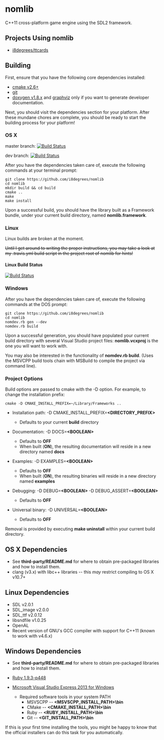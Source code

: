 # nomlib #

C++11 cross-platform game engine using the SDL2 framework.

## Projects Using nomlib ##

* [i8degrees/ttcards](https://github.com/i8degrees/ttcards)

## Building ##

First, ensure that you have the following core dependencies installed:

* [cmake v2.6+](http://www.cmake.org/)
* [git](http://git-scm.com/download/)
* [doxygen v1.8.x](http://www.stack.nl/~dimitri/doxygen/) and [graphviz](http://www.graphviz.org/) only if you want to generate developer documentation.

Next, you should visit the dependencies section for your platform. After these mundane chores are complete, you should be ready to start the building process for your platform!

### OS X ###

master branch: [![Build Status](https://travis-ci.org/i8degrees/nomlib.png?branch=master)](https://travis-ci.org/i8degrees/nomlib)

dev branch: [![Build Status](https://travis-ci.org/i8degrees/nomlib.png?branch=dev)](https://travis-ci.org/i8degrees/nomlib)

After you have the dependencies taken care of, execute the following commands at your terminal prompt:

```
git clone https://github.com/i8degrees/nomlib
cd nomlib
mkdir build && cd build
cmake ..
make
make install
```

Upon a successful build, you should have the library built as a Framework bundle, under your current build directory, named **nomlib.framework**.

### Linux ###

Linux builds are broken at the moment.

~~Until I get around to writing the proper instructions, you may take a look at my
.travis.yml build script in the project root of nomlib for hints!~~

#### Linux Build Status #####

[![Build Status](https://travis-ci.org/i8degrees/nomlib.png?branch=master,dev)](https://travis-ci.org/i8degrees/nomlib)

### Windows ###

After you have the dependencies taken care of, execute the following commands at the DOS prompt:

```
git clone https://github.com/i8degrees/nomlib
cd nomlib
nomdev.rb gen --dev
nomdev.rb build
```

Upon a successful generation, you should have populated your current build directory with several Visual Studio project files: **nomlib.vcxproj** is the one you will want to work with.

You may also be interested in the functionality of **nomdev.rb build**. (Uses the MSVCPP build tools chain with MSBuild to compile the project via command line).

### Project Options ###

Build options are passed to cmake with the -D option. For example, to change the installation prefix:

```
cmake -D CMAKE_INSTALL_PREFIX=~/Library/Frameworks ..
```

  - Installation path: -D CMAKE_INSTALL_PREFIX=**\<DIRECTORY_PREFIX\>**
    * Defaults to your current **build** directory

  - Documentation: -D DOCS=**\<BOOLEAN\>**
    * Defaults to **OFF**
    * When built (**ON**), the resulting documentation will reside in a new directory named **docs**

  - Examples: -D EXAMPLES=**\<BOOLEAN\>**
    * Defaults to **OFF**
    * When built (**ON**), the resulting binaries will reside in a new directory named **examples**

  - Debugging: -D DEBUG=**\<BOOLEAN\>** -D DEBUG_ASSERT=**\<BOOLEAN\>**
    * Defaults to **OFF**

  - Universal binary: -D UNIVERSAL=**\<BOOLEAN\>**
    * Defaults to **OFF**

Removal is provided by executing **make uninstall** within your current build directory.

## OS X Dependencies ##

* See **third-party/README.md** for where to obtain pre-packaged libraries and how to install them.
* clang (v3.x) with libc++ libraries -- this *may* restrict compiling to OS X v10.7+

## Linux Dependencies ##

* SDL v2.0.1
* SDL_image v2.0.0
* SDL_ttf v2.0.12
* libsndfile v1.0.25
* OpenAL
* Recent version of GNU's GCC compiler with support for C++11 (known to work with v4.6.x)

## Windows Dependencies ##

* See **third-party/README.md** for where to obtain pre-packaged libraries and how to install them.
* [Ruby 1.9.3-p448](http://rubyinstaller.org/downloads/)

* [Microsoft Visual Studio Express 2013 for Windows](http://www.microsoft.com/visualstudio/eng#downloads)

  - Required software tools in your system PATH
    * MSVSCPP -- **\<MSVSCPP_INSTALL_PATH\>\bin**
    * CMake -- **\<CMAKE_INSTALL_PATH\>\bin**
    * Ruby -- **\<RUBY_INSTALL_PATH\>\bin**
    * Git -- **\<GIT_INSTALL_PATH\>\bin**

If this is your first time installing the tools, you might be happy to know that the official installers can do this task for you automatically.
